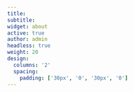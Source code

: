 ```yaml
---
title:
subtitle:
widget: about
active: true
author: admin
headless: true
weight: 20
design:
  columns: '2'
  spacing:
    padding: ['30px', '0', '30px', '0']
---
```

